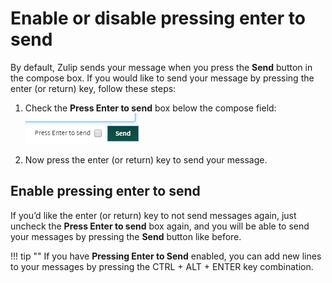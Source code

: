 # Enable or disable pressing enter to send

By default, Zulip sends your message when you press the **Send** button in
the compose box. If you would like to send your message by pressing
the enter (or return) key, follow these steps:

1. Check the **Press Enter to send** box below the compose field:
    ![Box unchecked](/static/images/help/enter-box-unchecked.png)

2. Now press the enter (or return) key to send your message.

## Enable pressing enter to send

If you’d like the enter (or return) key to not send messages again, just uncheck
the **Press Enter to send** box again, and you will be able to send
your messages by pressing the **Send** button like before.

!!! tip ""
    If you have **Pressing Enter to Send** enabled, you can add new lines to your messages
    by pressing the CTRL + ALT + ENTER key combination.
